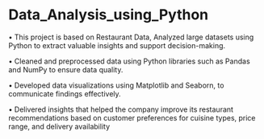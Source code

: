 # Data_Analysis_using_Python

• This project is based on Restaurant Data, Analyzed large datasets using Python to extract valuable insights and support
decision-making.

• Cleaned and preprocessed data using Python libraries such as Pandas and NumPy to ensure data quality.

• Developed data visualizations using Matplotlib and Seaborn, to communicate findings effectively.

• Delivered insights that helped the company improve its restaurant recommendations based on customer preferences
for cuisine types, price range, and delivery availability
